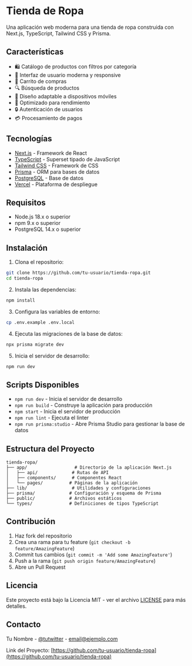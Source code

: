 # Tienda de Ropa

Una aplicación web moderna para una tienda de ropa construida con Next.js, TypeScript, Tailwind CSS y Prisma.

## Características

- 🛍️ Catálogo de productos con filtros por categoría
- 🎨 Interfaz de usuario moderna y responsive
- 🛒 Carrito de compras
- 🔍 Búsqueda de productos
- 📱 Diseño adaptable a dispositivos móviles
- 🚀 Optimizado para rendimiento
- 🔒 Autenticación de usuarios
- 💳 Procesamiento de pagos

## Tecnologías

- [Next.js](https://nextjs.org/) - Framework de React
- [TypeScript](https://www.typescriptlang.org/) - Superset tipado de JavaScript
- [Tailwind CSS](https://tailwindcss.com/) - Framework de CSS
- [Prisma](https://www.prisma.io/) - ORM para bases de datos
- [PostgreSQL](https://www.postgresql.org/) - Base de datos
- [Vercel](https://vercel.com/) - Plataforma de despliegue

## Requisitos

- Node.js 18.x o superior
- npm 9.x o superior
- PostgreSQL 14.x o superior

## Instalación

1. Clona el repositorio:
```bash
git clone https://github.com/tu-usuario/tienda-ropa.git
cd tienda-ropa
```

2. Instala las dependencias:
```bash
npm install
```

3. Configura las variables de entorno:
```bash
cp .env.example .env.local
```

4. Ejecuta las migraciones de la base de datos:
```bash
npx prisma migrate dev
```

5. Inicia el servidor de desarrollo:
```bash
npm run dev
```

## Scripts Disponibles

- `npm run dev` - Inicia el servidor de desarrollo
- `npm run build` - Construye la aplicación para producción
- `npm start` - Inicia el servidor de producción
- `npm run lint` - Ejecuta el linter
- `npm run prisma:studio` - Abre Prisma Studio para gestionar la base de datos

## Estructura del Proyecto

```
tienda-ropa/
├── app/                  # Directorio de la aplicación Next.js
│   ├── api/             # Rutas de API
│   ├── components/      # Componentes React
│   └── pages/          # Páginas de la aplicación
├── lib/                 # Utilidades y configuraciones
├── prisma/             # Configuración y esquema de Prisma
├── public/             # Archivos estáticos
└── types/              # Definiciones de tipos TypeScript
```

## Contribución

1. Haz fork del repositorio
2. Crea una rama para tu feature (`git checkout -b feature/AmazingFeature`)
3. Commit tus cambios (`git commit -m 'Add some AmazingFeature'`)
4. Push a la rama (`git push origin feature/AmazingFeature`)
5. Abre un Pull Request

## Licencia

Este proyecto está bajo la Licencia MIT - ver el archivo [LICENSE](LICENSE) para más detalles.

## Contacto

Tu Nombre - [@tutwitter](https://twitter.com/tutwitter) - email@ejemplo.com

Link del Proyecto: [https://github.com/tu-usuario/tienda-ropa](https://github.com/tu-usuario/tienda-ropa)

